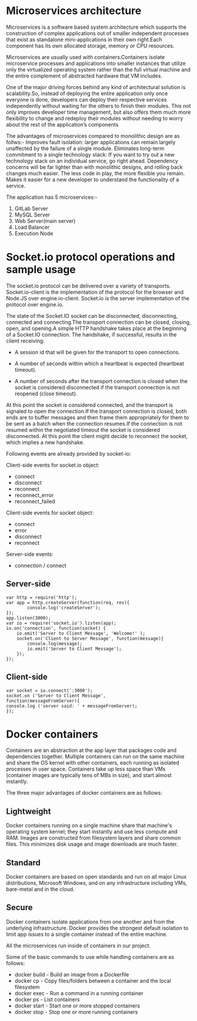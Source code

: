 # Microservices architecture

Microservices is a software based system architecture which supports the construction of complex applications out of smaller independent processes that exist as standalone mini-applications in their own right.Each component has its own allocated storage, memory or CPU resources.

Microservices are usually used with containers.Containers isolate microservice processes and applications into smaller instances that utilize only the virtualized operating system rather than the full virtual machine and the entire complement of abstracted hardware that VM includes.

One of the major driving forces behind any kind of architectural solution is scalability.So, instead of deploying the entire application only once everyone is done, developers can deploy their respective services independently without waiting for the others to finish their modules. This not only improves developer time management, but also offers them much more flexibility to change and redeploy their modules without needing to worry about the rest of the application’s components

The advantages of microservices compared to monolithic design are as follws:-
Improves fault isolation: larger applications can remain largely unaffected by the failure of a single module.
Eliminates long-term commitment to a single technology stack: If you want to try out a new technology stack on an individual service, go right ahead. Dependency concerns will be far lighter than with monolithic designs, and rolling back changes much easier. The less code in play, the more flexible you remain.
Makes it easier for a new developer to understand the functionality of a service.

The application has 5 microservices:-
1) GitLab Server
2) MySQL Server
3) Web Server(main server)
4) Load Balancer
5) Execution Node

# Socket.io protocol operations and sample usage

The socket.io protocol can be delivered over a variety of transports. Socket.io-client is the implementation of the protocol for the browser and Node.JS over engine.io-client.
Socket.io is the server implementation of the protocol over engine.io.

The state of the Socket.IO socket can be disconnected, disconnecting,
connected and connecting.The transport connection can be closed, closing, open, and opening.A simple HTTP handshake takes place at the beginning of a Socket.IO connection.
The handshake, if successful, results in the client receiving:

* A session id that will be given for the transport to open connections.

* A number of seconds within which a heartbeat is expected (heartbeat
timeout).

* A number of seconds after the transport connection is closed when the socket
is considered disconnected if the transport connection is not reopened (close
timeout).

At this point the socket is considered connected, and the transport is signaled
to open the connection.If the transport connection is closed, both ends are to buffer messages and
then frame them appropriately for them to be sent as a batch when the
connection resumes.If the connection is not resumed within the negotiated timeout the socket is
considered disconnected. At this point the client might decide to reconnect the
socket, which implies a new handshake.

Following events are already provided by socket-io:

Client-side events for socket.io object:
* connect
* disconnect
* reconnect
* reconnect_error
* reconnect_failed

Client-side events for socket object:
* connect
* error
* disconnect
* reconnect

Server-side events:
* connection / connect

## Server-side
    var http = require('http');
    var app = http.createServer(function(req, res){
            console.log('createServer');
    });
    app.listen(3000);
    var io = require('socket.io').listen(app);
    io.on('connection', function(socket) {
        io.emit('Server to Client Message', 'Welcome!' );
        socket.on('Client to Server Message', function(message){
            console.log(message);
            io.emit('Server to Client Message');       
        });
    });

## Client-side
    var socket = io.connect(':3000');
    socket.on ('Server to Client Message',
    function(messageFromServer){
    console.log ('server said: ' + messageFromServer);
    });


# Docker containers

Containers are an abstraction at the app layer that packages code and dependencies together. Multiple containers can run on the same machine and share the OS kernel with other containers, each running as isolated processes in user space. Containers take up less space than VMs (container images are typically tens of MBs in size), and start almost instantly.

The three major advantages of docker containers are as follows:

## Lightweight
Docker containers running on a single machine share that machine's operating system kernel; they start instantly and use less compute and RAM. Images are constructed from filesystem layers and share common files. This minimizes disk usage and image downloads are much faster.

## Standard
Docker containers are based on open standards and run on all major Linux distributions, Microsoft Windows, and on any infrastructure including VMs, bare-metal and in the cloud.

## Secure
Docker containers isolate applications from one another and from the underlying infrastructure. Docker provides the strongest default isolation to limit app issues to a single container instead of the entire machine.

All the microservices run inside of containers in our project.

Some of the basic commands to use while handling containers are as follows:
* docker build   -  Build an image from a Dockerfile
* docker cp   -  Copy files/folders between a container and the local filesystem
* docker exec  -   Run a command in a running container
* docker ps  -   List containers
* docker start  -   Start one or more stopped containers
* docker stop  -   Stop one or more running containers


